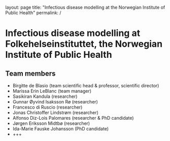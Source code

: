 layout: page
title: "Infectious disease modelling at the Norwegian Institute of Public Health"
permalink: /

# Infectious disease modelling at Folkehelseinstituttet, the Norwegian Institute of Public Health


## Team members
- Birgitte de Blasio (team scientific head & professor, scientific director)
- Marissa Erin LeBlanc (team manager)
- Sasikiran Kandula (researcher)
- Gunnar Øyvind Isaksson Rø (researcher)
- Francesco di Ruscio (researcher)
- Jonas Christoffer Lindstrøm (researcher)
- Alfonso Diz-Lois Palomares (researcher & PhD candidate)
- Jørgen Eriksson Midtbø (researcher)
- Ida-Marie Fauske Johansson (PhD candidate)
- +++